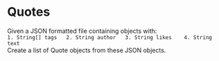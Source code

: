 # Quotes
Given a JSON formatted file containing objects with:  
    ```
    1. String[] tags  
    2. String author  
    3. String likes   
    4. String text   
    ```  
Create a list of Quote objects from these JSON objects.

      
